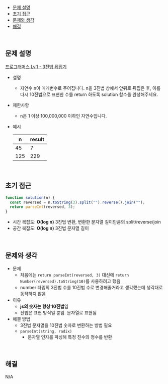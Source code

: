 - [문제 설명](#문제-설명)
- [초기 접근](#초기-접근)
- [문제와 생각](#문제와-생각)
- [해결](#해결)

<br>

## 문제 설명

[프로그래머스 Lv.1 - 3진법 뒤집기](https://school.programmers.co.kr/learn/courses/30/lessons/68935)

- 설명
  - 자연수 n이 매개변수로 주어집니다. n을 3진법 상에서 앞뒤로 뒤집은 후, 이를 다시 10진법으로 표현한 수를 return 하도록 solution 함수를 완성해주세요.
- 제한사항
  - n은 1 이상 100,000,000 이하인 자연수입니다.
- 예시

  | n   | result |
  | --- | ------ |
  | 45  | 7      |
  | 125 | 229    |

<br>

## 초기 접근

```javascript
function solution(n) {
  const reversed = n.toString(3).split("").reverse().join("");
  return parseInt(reversed, 3);
}
```

- 시간 복잡도: **O(log n)** 3진법 변환, 변환한 문자열 길이만큼의 split/reverse/join
- 공간 복잡도: **O(log n)** 3진법 문자열 길이

<br>

## 문제와 생각

- 문제
  - 처음에는 `return parseInt(reversed, 3)` 대신에 `return Number(reversed).toString(10)`를 사용하려고 했음
  - number 타입의 3진법 수를 10진법 수로 변경해줄거라고 생각했는데 생각대로 동작하지 않음
- 이유
  - **js의 숫자는 항상 10진법**임
  - 진법은 표현 방식일 뿐임. 문자열로 표현됨
- 해결 방법
  - 3진법 문자열을 10진법 숫자로 변환하는 방법 필요
  - `parseInt(string, radix)`
    - 문자열 인자를 파싱해 특정 진수의 정수를 반환

<br>

## 해결

N/A
